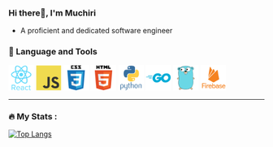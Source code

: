 ### Hi there👋, I'm Muchiri 

- A proficient and dedicated software engineer

### 🧰 Language and Tools
  <img src="https://github.com/devicons/devicon/blob/master/icons/react/react-original-wordmark.svg" alt="JavaScript Logo" width="50" height="50"/> <img src="https://github.com/devicons/devicon/blob/master/icons/javascript/javascript-original.svg" alt="JavaScript Logo" width="50" height="50"/> <img src="https://github.com/devicons/devicon/blob/master/icons/css3/css3-original-wordmark.svg" alt="JavaScript Logo" width="50" height="50"/> <img src="https://github.com/devicons/devicon/blob/master/icons/html5/html5-original-wordmark.svg" alt="JavaScript Logo" width="50" height="50"/> <img src="https://github.com/devicons/devicon/blob/master/icons/python/python-original-wordmark.svg" alt="JavaScript Logo" width="50" height="50"/> <img src="https://github.com/devicons/devicon/blob/master/icons/go/go-original-wordmark.svg" alt="JavaScript Logo" width="50" height="50"/> <img src="https://github.com/devicons/devicon/blob/master/icons/go/go-original.svg" alt="JavaScript Logo" width="50" height="50"/> <img src="https://github.com/devicons/devicon/blob/master/icons/firebase/firebase-plain-wordmark.svg" alt="JavaScript Logo" width="50" height="50"/>
  
  ---
  ### :fire: My Stats :
  [![Top Langs](https://github-readme-stats.vercel.app/api/top-langs/?username=Earnest242&layout=compact&)](https://github.com/anuraghazra/github-readme-stats)
  <!--[![GitHub Streak](https://github-readme-streak-stats.herokuapp.com?user=Earnest242&theme=dark)](https://git.io/streak-stats)--!>
  
 
  
  









  
  





    
